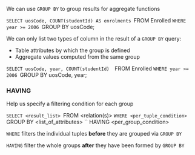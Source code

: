 We can use `GROUP BY` to group results for aggregate functions

`SELECT uosCode, COUNT(studentId) AS enrolments
  `FROM Enrolled
 `WHERE year >= 2006
 `GROUP BY uosCode;

We can only list two types of column in the result of a `GROUP BY` query:
- Table attributes by which the group is defined
- Aggregate values computed from the same group

`SELECT uosCode, year, COUNT(studentId) 
  `FROM Enrolled
 `WHERE year >= 2006
 `GROUP BY uosCode, year;

### HAVING
Help us specify a filtering condition for each group

  `SELECT <result_list>
    `FROM <relation(s)>
   `WHERE <per_tuple_condition>
`GROUP BY <list_of_attributes>
 `` HAVING <per_group_condition>

`WHERE` filters the individual tuples **before** they are grouped via `GROUP BY`

`HAVING` filter the whole groups **after** they have been formed by `GROUP BY`